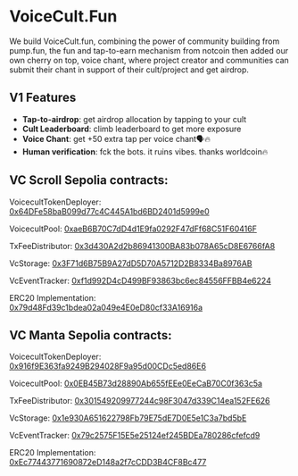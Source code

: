 # VoiceCult.Fun
We build VoiceCult.fun, combining the power of community building from pump.fun, the fun and tap-to-earn mechanism from notcoin then added our own cherry on top, voice chant, where project creator and communities can submit their chant in support of their cult/project and get airdrop.


## V1 Features
-   **Tap-to-airdrop**: get airdrop allocation by tapping to your cult
-   **Cult Leaderboard**: climb leaderboard to get more exposure
-   **Voice Chant**: get +50 extra tap per voice chant🗣️🔥
-   **Human verification**: fck the bots. it ruins vibes. thanks worldcoin🔥


## VC Scroll Sepolia contracts:
VoicecultTokenDeployer: [0x64DFe58baB099d77c4C445A1bd6BD2401d5999e0](https://sepolia.scrollscan.dev/address/0x64DFe58baB099d77c4C445A1bd6BD2401d5999e0)

VoicecultPool: [0xaeB6B70C7dD4d1E9fa0292F47dFf68C51F60416F](https://sepolia.scrollscan.dev/address/0xaeB6B70C7dD4d1E9fa0292F47dFf68C51F60416F)

TxFeeDistributor: [0x3d430A2d2b86941300BA83b078A65cD8E6766fA8](https://sepolia.scrollscan.dev/address/0x3d430A2d2b86941300BA83b078A65cD8E6766fA8)

VcStorage: [0x3F71d6B75B9A27dD5D70A5712D2B8334Ba8976AB](https://sepolia.scrollscan.dev/address/0x3F71d6B75B9A27dD5D70A5712D2B8334Ba8976AB)

VcEventTracker: [0xf1d992D4cD499BF93863bc6ec84556FFBB4e6224](https://sepolia.scrollscan.dev/address/0xf1d992D4cD499BF93863bc6ec84556FFBB4e6224)

ERC20 Implementation: [0x79d48Fd39c1bdea02a049e4E0eD80cf33A16916a](https://sepolia.scrollscan.dev/address/0x79d48Fd39c1bdea02a049e4E0eD80cf33A16916a)

## VC Manta Sepolia contracts:
VoicecultTokenDeployer: [0x916f9E363fa9249B294028F9a95d00CDc5ed86E6](https://pacific-explorer.sepolia-testnet.manta.network/address/0x916f9E363fa9249B294028F9a95d00CDc5ed86E6)

VoicecultPool: [0x0EB45B73d28890Ab655fEEe0EeCaB70C0f363c5a](https://pacific-explorer.sepolia-testnet.manta.network/address/0x0EB45B73d28890Ab655fEEe0EeCaB70C0f363c5a)

TxFeeDistributor: [0x301549209977244c98F3047d339C14ea152FE626](https://pacific-explorer.sepolia-testnet.manta.network/address/0x301549209977244c98F3047d339C14ea152FE626)

VcStorage: [0x1e930A651622798Fb79E75dE7D0E5e1C3a7bd5bE](https://pacific-explorer.sepolia-testnet.manta.network/address/0x1e930A651622798Fb79E75dE7D0E5e1C3a7bd5bE)

VcEventTracker: [0x79c2575F15E5e25124ef245BDEa780286cfefcd9](https://pacific-explorer.sepolia-testnet.manta.network/address/0x79c2575F15E5e25124ef245BDEa780286cfefcd9)

ERC20 Implementation: [0xEc77443771690872eD148a2f7cCDD3B4CF8Bc477](https://pacific-explorer.sepolia-testnet.manta.network/address/0xEc77443771690872eD148a2f7cCDD3B4CF8Bc477)
